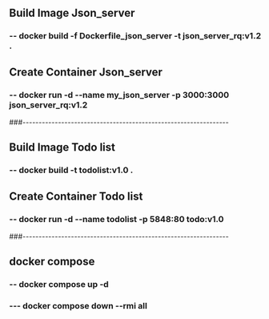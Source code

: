 ## Build Image Json_server

### -- docker build -f Dockerfile_json_server -t json_server_rq:v1.2 .

## Create Container Json_server

### -- docker run -d --name my_json_server -p 3000:3000 json_server_rq:v1.2

###----------------------------------------------------------------

## Build Image Todo list

### -- docker build -t todolist:v1.0 .

## Create Container Todo list

### -- docker run -d --name todolist -p 5848:80 todo:v1.0

###----------------------------------------------------------------

## docker compose

### -- docker compose up -d

### --- docker compose down --rmi all
